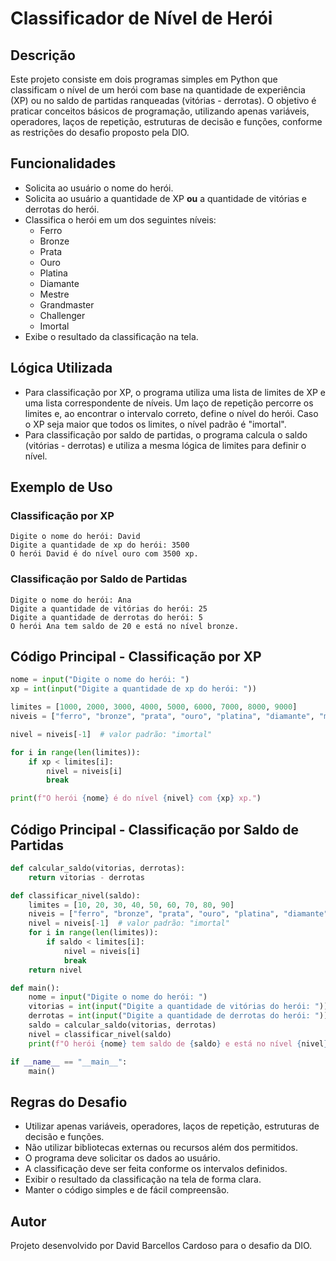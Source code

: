# Classificador de Nível de Herói

## Descrição

Este projeto consiste em dois programas simples em Python que classificam o nível de um herói com base na quantidade de experiência (XP) ou no saldo de partidas ranqueadas (vitórias - derrotas). O objetivo é praticar conceitos básicos de programação, utilizando apenas variáveis, operadores, laços de repetição, estruturas de decisão e funções, conforme as restrições do desafio proposto pela DIO.

## Funcionalidades

- Solicita ao usuário o nome do herói.
- Solicita ao usuário a quantidade de XP **ou** a quantidade de vitórias e derrotas do herói.
- Classifica o herói em um dos seguintes níveis:
  - Ferro
  - Bronze
  - Prata
  - Ouro
  - Platina
  - Diamante
  - Mestre
  - Grandmaster
  - Challenger
  - Imortal
- Exibe o resultado da classificação na tela.

## Lógica Utilizada

- Para classificação por XP, o programa utiliza uma lista de limites de XP e uma lista correspondente de níveis. Um laço de repetição percorre os limites e, ao encontrar o intervalo correto, define o nível do herói. Caso o XP seja maior que todos os limites, o nível padrão é "imortal".
- Para classificação por saldo de partidas, o programa calcula o saldo (vitórias - derrotas) e utiliza a mesma lógica de limites para definir o nível.

## Exemplo de Uso

### Classificação por XP

```
Digite o nome do herói: David
Digite a quantidade de xp do herói: 3500
O herói David é do nível ouro com 3500 xp.
```

### Classificação por Saldo de Partidas

```
Digite o nome do herói: Ana
Digite a quantidade de vitórias do herói: 25
Digite a quantidade de derrotas do herói: 5
O herói Ana tem saldo de 20 e está no nível bronze.
```

## Código Principal - Classificação por XP

```python
nome = input("Digite o nome do herói: ")
xp = int(input("Digite a quantidade de xp do herói: "))

limites = [1000, 2000, 3000, 4000, 5000, 6000, 7000, 8000, 9000]
niveis = ["ferro", "bronze", "prata", "ouro", "platina", "diamante", "mestre", "grandmaster", "challenger", "imortal"]

nivel = niveis[-1]  # valor padrão: "imortal"

for i in range(len(limites)):
    if xp < limites[i]:
        nivel = niveis[i]
        break

print(f"O herói {nome} é do nível {nivel} com {xp} xp.")
```

## Código Principal - Classificação por Saldo de Partidas

```python
def calcular_saldo(vitorias, derrotas):
    return vitorias - derrotas

def classificar_nivel(saldo):
    limites = [10, 20, 30, 40, 50, 60, 70, 80, 90]
    niveis = ["ferro", "bronze", "prata", "ouro", "platina", "diamante", "mestre", "grandmaster", "challenger", "imortal"]
    nivel = niveis[-1]  # valor padrão: "imortal"
    for i in range(len(limites)):
        if saldo < limites[i]:
            nivel = niveis[i]
            break
    return nivel

def main():
    nome = input("Digite o nome do herói: ")
    vitorias = int(input("Digite a quantidade de vitórias do herói: "))
    derrotas = int(input("Digite a quantidade de derrotas do herói: "))
    saldo = calcular_saldo(vitorias, derrotas)
    nivel = classificar_nivel(saldo)
    print(f"O herói {nome} tem saldo de {saldo} e está no nível {nivel}.")

if __name__ == "__main__":
    main()
```

## Regras do Desafio

- Utilizar apenas variáveis, operadores, laços de repetição, estruturas de decisão e funções.
- Não utilizar bibliotecas externas ou recursos além dos permitidos.
- O programa deve solicitar os dados ao usuário.
- A classificação deve ser feita conforme os intervalos definidos.
- Exibir o resultado da classificação na tela de forma clara.
- Manter o código simples e de fácil compreensão.

## Autor

Projeto desenvolvido por David Barcellos Cardoso para o desafio da DIO.
